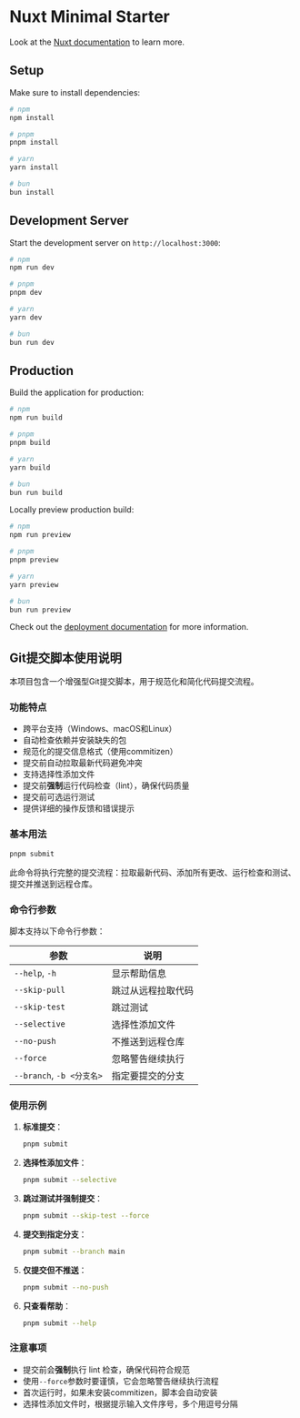 # Nuxt Minimal Starter

Look at the [Nuxt documentation](https://nuxt.com/docs/getting-started/introduction) to learn more.

## Setup

Make sure to install dependencies:

```bash
# npm
npm install

# pnpm
pnpm install

# yarn
yarn install

# bun
bun install
```

## Development Server

Start the development server on `http://localhost:3000`:

```bash
# npm
npm run dev

# pnpm
pnpm dev

# yarn
yarn dev

# bun
bun run dev
```

## Production

Build the application for production:

```bash
# npm
npm run build

# pnpm
pnpm build

# yarn
yarn build

# bun
bun run build
```

Locally preview production build:

```bash
# npm
npm run preview

# pnpm
pnpm preview

# yarn
yarn preview

# bun
bun run preview
```

Check out the [deployment documentation](https://nuxt.com/docs/getting-started/deployment) for more information.

## Git提交脚本使用说明

本项目包含一个增强型Git提交脚本，用于规范化和简化代码提交流程。

### 功能特点

- 跨平台支持（Windows、macOS和Linux）
- 自动检查依赖并安装缺失的包
- 规范化的提交信息格式（使用commitizen）
- 提交前自动拉取最新代码避免冲突
- 支持选择性添加文件
- 提交前**强制**运行代码检查（lint），确保代码质量
- 提交前可选运行测试
- 提供详细的操作反馈和错误提示

### 基本用法

```bash
pnpm submit
```

此命令将执行完整的提交流程：拉取最新代码、添加所有更改、运行检查和测试、提交并推送到远程仓库。

### 命令行参数

脚本支持以下命令行参数：

| 参数                      | 说明               |
| ------------------------- | ------------------ |
| `--help`, `-h`            | 显示帮助信息       |
| `--skip-pull`             | 跳过从远程拉取代码 |
| `--skip-test`             | 跳过测试           |
| `--selective`             | 选择性添加文件     |
| `--no-push`               | 不推送到远程仓库   |
| `--force`                 | 忽略警告继续执行   |
| `--branch`, `-b <分支名>` | 指定要提交的分支   |

### 使用示例

1. **标准提交**：

   ```bash
   pnpm submit
   ```

2. **选择性添加文件**：

   ```bash
   pnpm submit --selective
   ```

3. **跳过测试并强制提交**：

   ```bash
   pnpm submit --skip-test --force
   ```

4. **提交到指定分支**：

   ```bash
   pnpm submit --branch main
   ```

5. **仅提交但不推送**：

   ```bash
   pnpm submit --no-push
   ```

6. **只查看帮助**：
   ```bash
   pnpm submit --help
   ```

### 注意事项

- 提交前会**强制**执行 lint 检查，确保代码符合规范
- 使用`--force`参数时要谨慎，它会忽略警告继续执行流程
- 首次运行时，如果未安装commitizen，脚本会自动安装
- 选择性添加文件时，根据提示输入文件序号，多个用逗号分隔
